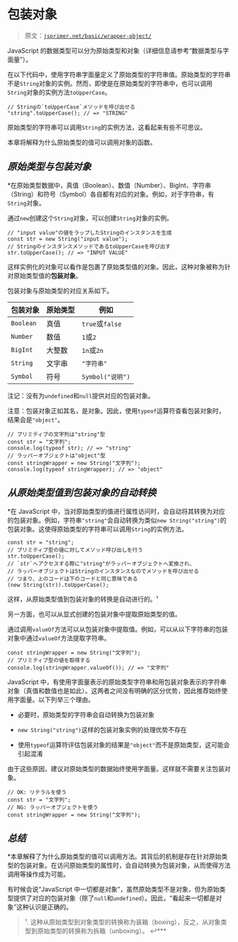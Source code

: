 # 包装对象

> 原文：[`jsprimer.net/basic/wrapper-object/`](https://jsprimer.net/basic/wrapper-object/)

JavaScript 的数据类型可以分为原始类型和对象（详细信息请参考“数据类型与字面量”）。

在以下代码中，使用字符串字面量定义了原始类型的字符串值。原始类型的字符串不是`String`对象的实例。然而，即使是在原始类型的字符串中，也可以调用`String`对象的实例方法`toUpperCase`。

```
// Stringの`toUpperCase`メソッドを呼び出せる
"string".toUpperCase(); // => "STRING" 
```

原始类型的字符串可以调用`String`的实例方法，这看起来有些不可思议。

本章将解释为什么原始类型的值可以调用对象的函数。

## [](#primitive-type-and-wrapper-object)*原始类型与包装对象*

*在原始类型数据中，真值（Boolean）、数值（Number）、BigInt、字符串（String）和符号（Symbol）各自都有对应的对象。例如，对于字符串，有`String`对象。

通过`new`创建这个`String`对象，可以创建`String`对象的实例。

```
// "input value"の値をラップしたStringのインスタンスを生成
const str = new String("input value");
// StringのインスタンスメソッドであるtoUpperCaseを呼び出す
str.toUpperCase(); // => "INPUT VALUE" 
```

这样实例化的对象可以看作是包裹了原始类型值的对象。因此，这种对象被称为针对原始类型值的**包装对象**。

包装对象与原始类型的对应关系如下。

| 包装对象 | 原始类型 | 例如 |
| --- | --- | --- |
| `Boolean` | 真值 | `true`或`false` |
| `Number` | 数值 | `1`或`2` |
| `BigInt` | 大整数 | `1n`或`2n` |
| `String` | 文字串 | `"字符串"` |
| `Symbol` | 符号 | `Symbol("说明")` |

注记：没有为`undefined`和`null`提供对应的包装对象。

注意：包装对象正如其名，是对象。因此，使用`typeof`运算符查看包装对象时，结果会是`"object"`。

```
// プリミティブの文字列は"string"型
const str = "文字列";
console.log(typeof str); // => "string"
// ラッパーオブジェクトは"object"型
const stringWrapper = new String("文字列");
console.log(typeof stringWrapper); // => "object" 
```

## [](#convert-primitive-to-wrapper)*从原始类型值到包装对象的自动转换*

*在 JavaScript 中，当对原始类型的值进行属性访问时，会自动将其转换为对应的包装对象。例如，字符串`"string"`会自动转换为类似`new String("string")`的包装对象。这使得原始类型的字符串可以调用`String`的实例方法。

```
const str = "string";
// プリミティブ型の値に対してメソッド呼び出しを行う
str.toUpperCase();
// `str`へアクセスする際に"string"がラッパーオブジェクトへ変換され、
// ラッパーオブジェクトはStringのインスタンスなのでメソッドを呼び出せる
// つまり、上のコードは下のコードと同じ意味である
(new String(str)).toUpperCase(); 
```

这样，从原始类型值到包装对象的转换是自动进行的。¹

另一方面，也可以从显式创建的包装对象中提取原始类型的值。

通过调用`valueOf`方法可以从包装对象中提取值。例如，可以从以下字符串的包装对象中通过`valueOf`方法提取字符串。

```
const stringWrapper = new String("文字列");
// プリミティブ型の値を取得する
console.log(stringWrapper.valueOf()); // => "文字列" 
```

JavaScript 中，有使用字面量表示的原始类型字符串和用包装对象表示的字符串对象（真值和数值也是如此）。这两者之间没有明确的区分优势，因此推荐始终使用字面量。以下列举三个理由。

+   必要时，原始类型的字符串会自动转换为包装对象

+   `new String("string")`这样的包装对象实例的处理优势不存在

+   使用`typeof`运算符评估包装对象的结果是`"object"`而不是原始类型，这可能会引起混淆

由于这些原因，建议对原始类型的数据始终使用字面量。这样就不需要关注包装对象。

```
// OK: リテラルを使う
const str = "文字列";
// NG: ラッパーオブジェクトを使う
const stringWrapper = new String("文字列"); 
```

## [](#wrapper-object-summary)*总结*

*本章解释了为什么原始类型的值可以调用方法。其背后的机制是存在针对原始类型的包装对象。在访问原始类型的属性时，会自动转换为包装对象，从而使得方法调用等操作成为可能。

有时候会说“JavaScript 中一切都是对象”，虽然原始类型不是对象，但为原始类型提供了对应的包装对象（除了`null`和`undefined`）。因此，“看起来一切都是对象”这种认识是正确的。

> ¹. 这种从原始类型到对象类型的转换称为装箱（boxing），反之，从对象类型到原始类型的转换称为拆箱（unboxing）。 ↩***
